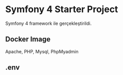 # Symfony 4 Starter Project

Symfony 4 framework ile gerçekleştirildi.


## Docker Image

Apache, PHP, Mysql, PhpMyadmin

## .env 
